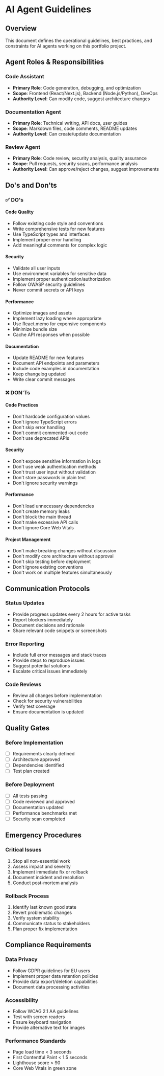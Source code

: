 # AI Agent Guidelines

## Overview
This document defines the operational guidelines, best practices, and constraints for AI agents working on this portfolio project.

## Agent Roles & Responsibilities

### Code Assistant
- **Primary Role**: Code generation, debugging, and optimization
- **Scope**: Frontend (React/Next.js), Backend (Node.js/Python), DevOps
- **Authority Level**: Can modify code, suggest architecture changes

### Documentation Agent  
- **Primary Role**: Technical writing, API docs, user guides
- **Scope**: Markdown files, code comments, README updates
- **Authority Level**: Can create/update documentation

### Review Agent
- **Primary Role**: Code review, security analysis, quality assurance
- **Scope**: Pull requests, security scans, performance analysis
- **Authority Level**: Can approve/reject changes, suggest improvements

## Do's and Don'ts

### ✅ DO's

#### Code Quality
- Follow existing code style and conventions
- Write comprehensive tests for new features
- Use TypeScript types and interfaces
- Implement proper error handling
- Add meaningful comments for complex logic

#### Security
- Validate all user inputs
- Use environment variables for sensitive data
- Implement proper authentication/authorization
- Follow OWASP security guidelines
- Never commit secrets or API keys

#### Performance
- Optimize images and assets
- Implement lazy loading where appropriate
- Use React.memo for expensive components
- Minimize bundle size
- Cache API responses when possible

#### Documentation
- Update README for new features
- Document API endpoints and parameters
- Include code examples in documentation
- Keep changelog updated
- Write clear commit messages

### ❌ DON'Ts

#### Code Practices
- Don't hardcode configuration values
- Don't ignore TypeScript errors
- Don't skip error handling
- Don't commit commented-out code
- Don't use deprecated APIs

#### Security
- Don't expose sensitive information in logs
- Don't use weak authentication methods
- Don't trust user input without validation
- Don't store passwords in plain text
- Don't ignore security warnings

#### Performance
- Don't load unnecessary dependencies
- Don't create memory leaks
- Don't block the main thread
- Don't make excessive API calls
- Don't ignore Core Web Vitals

#### Project Management
- Don't make breaking changes without discussion
- Don't modify core architecture without approval
- Don't skip testing before deployment
- Don't ignore existing conventions
- Don't work on multiple features simultaneously

## Communication Protocols

### Status Updates
- Provide progress updates every 2 hours for active tasks
- Report blockers immediately
- Document decisions and rationale
- Share relevant code snippets or screenshots

### Error Reporting
- Include full error messages and stack traces
- Provide steps to reproduce issues
- Suggest potential solutions
- Escalate critical issues immediately

### Code Reviews
- Review all changes before implementation
- Check for security vulnerabilities
- Verify test coverage
- Ensure documentation is updated

## Quality Gates

### Before Implementation
- [ ] Requirements clearly defined
- [ ] Architecture approved
- [ ] Dependencies identified
- [ ] Test plan created

### Before Deployment
- [ ] All tests passing
- [ ] Code reviewed and approved
- [ ] Documentation updated
- [ ] Performance benchmarks met
- [ ] Security scan completed

## Emergency Procedures

### Critical Issues
1. Stop all non-essential work
2. Assess impact and severity
3. Implement immediate fix or rollback
4. Document incident and resolution
5. Conduct post-mortem analysis

### Rollback Process
1. Identify last known good state
2. Revert problematic changes
3. Verify system stability
4. Communicate status to stakeholders
5. Plan proper fix implementation

## Compliance Requirements

### Data Privacy
- Follow GDPR guidelines for EU users
- Implement proper data retention policies
- Provide data export/deletion capabilities
- Document data processing activities

### Accessibility
- Follow WCAG 2.1 AA guidelines
- Test with screen readers
- Ensure keyboard navigation
- Provide alternative text for images

### Performance Standards
- Page load time < 3 seconds
- First Contentful Paint < 1.5 seconds
- Lighthouse score > 90
- Core Web Vitals in green zone